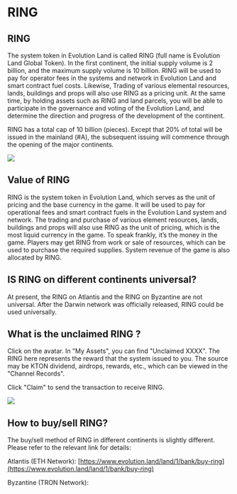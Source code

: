# RING

## **RING**

The system token in Evolution Land is called RING \(full name is Evolution Land Global Token\). In the first continent, the initial supply volume is 2 billion, and the maximum supply volume is 10 billion. RING will be used to pay for operator fees in the systems and network in Evolution Land and smart contract fuel costs. Likewise, Trading of various elemental resources, lands, buildings and props will also use RING as a pricing unit. At the same time, by holding assets such as RING and land parcels, you will be able to participate in the governance and voting of the Evolution Land, and determine the direction and progress of the development of the continent.

 RING has a total cap of 10 billion \(pieces\). Except that 20% of total will be issued in the mainland \(\#A\), the subsequent issuing will commence through the opening of the major continents.

![](https://evolutionland.zendesk.com/hc/article_attachments/360023273214/mceclip0.png)

####  

## **Value of RING** 

RING is the system token in Evolution Land, which serves as the unit of pricing and the base currency in the game. It will be used to pay for operational fees and smart contract fuels in the Evolution Land system and network. The trading and purchase of various element resources, lands, buildings and props will also use RING as the unit of pricing, which is the most liquid currency in the game. To speak frankly, it’s the money in the game. Players may get RING from work or sale of resources, which can be used to purchase the required supplies. System revenue of the game is also allocated by RING. 

## **IS RING on different continents universal?**

At present, the RING on Atlantis and the RING on Byzantine are not universal. After the Darwin network was officially released, RING could be used universally.

## **What is the unclaimed RING ?**

Click on the avatar. In "My Assets", you can find "Unclaimed XXXX". The RING here represents the reward that the system issued to you. The source may be KTON dividend, airdrops, rewards, etc., which can be viewed in the "Channel Records".

Click "Claim" to send the transaction to receive RING.

![](https://evolutionland.zendesk.com/hc/article_attachments/360024221113/mceclip0.png)

## **How to buy/sell RING?**

The buy/sell method of RING in different continents is slightly different. Please refer to the relevant link for details:

Atlantis \(ETH Network\): [https://www.evolution.land/land/1/bank/buy-ring](https://www.evolution.land/land/1/bank/buy-ring)

Byzantine \(TRON Network\): 

